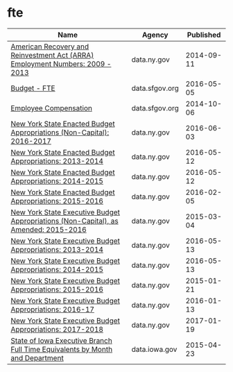 # fte

Name | Agency | Published
---- | ---- | ---------
[American Recovery and Reinvestment Act (ARRA) Employment Numbers: 2009 - 2013](../datasets/si2e-g6pa.md) | data.ny.gov | 2014-09-11
[Budget - FTE](../datasets/4zfx-f2ts.md) | data.sfgov.org | 2016-05-05
[Employee Compensation](../datasets/88g8-5mnd.md) | data.sfgov.org | 2014-10-06
[New York State Enacted Budget Appropriations (Non-Capital): 2016-2017](../datasets/q2z7-9eaw.md) | data.ny.gov | 2016-06-03
[New York State Enacted Budget Appropriations: 2013-2014](../datasets/wbuv-35mw.md) | data.ny.gov | 2016-05-12
[New York State Enacted Budget Appropriations: 2014-2015](../datasets/rkm7-fnc2.md) | data.ny.gov | 2016-05-12
[New York State Enacted Budget Appropriations: 2015-2016](../datasets/e3kc-m93t.md) | data.ny.gov | 2016-02-05
[New York State Executive Budget Appropriations (Non-Capital), as Amended: 2015-2016](../datasets/dpaa-qunx.md) | data.ny.gov | 2015-03-04
[New York State Executive Budget Appropriations: 2013-2014](../datasets/qq87-vicj.md) | data.ny.gov | 2016-05-13
[New York State Executive Budget Appropriations: 2014-2015](../datasets/tpjv-w3ss.md) | data.ny.gov | 2016-05-13
[New York State Executive Budget Appropriations: 2015-2016](../datasets/nkdr-eaaf.md) | data.ny.gov | 2015-01-21
[New York State Executive Budget Appropriations: 2016-17](../datasets/hxy8-46bu.md) | data.ny.gov | 2016-01-13
[New York State Executive Budget Appropriations: 2017-2018](../datasets/yv78-9wbn.md) | data.ny.gov | 2017-01-19
[State of Iowa Executive Branch Full Time Equivalents by Month and Department](../datasets/rejw-2ccf.md) | data.iowa.gov | 2015-04-23

